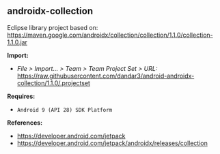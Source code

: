 ## androidx-collection

Eclipse library project based on:<br/>
https://maven.google.com/androidx/collection/collection/1.1.0/collection-1.1.0.jar

**Import:**
- _File > Import... > Team > Team Project Set > URL:_<br/>
  https://raw.githubusercontent.com/dandar3/android-androidx-collection/1.1.0/.projectset

**Requires:**
- `Android 9 (API 28) SDK Platform`

**References:**
- https://developer.android.com/jetpack
- https://developer.android.com/jetpack/androidx/releases/collection